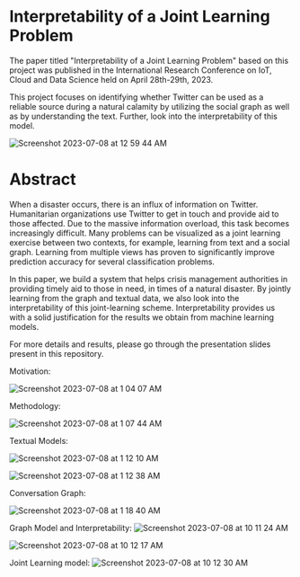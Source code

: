 # Interpretability of a Joint Learning Problem
The paper titled "Interpretability of a Joint Learning Problem" based on this project was published in the International Research Conference on IoT, Cloud and Data Science held on April 28th-29th, 2023.

This project focuses on identifying whether Twitter can be used as a reliable source during a natural calamity by utilizing the social graph as well as by understanding the text.
Further, look into the interpretability of this model.

![Screenshot 2023-07-08 at 12 59 44 AM](https://github.com/ishita1864/joint-learning-interpretability/assets/62196026/8ca5aefd-a0c0-419d-b8dd-45ed5d2cacb0)

# Abstract

When a disaster occurs, there is an influx of information on Twitter. Humanitarian organizations use Twitter to get in touch and provide aid to those affected. Due to the massive information overload, this task becomes increasingly difficult. Many problems can be visualized as a joint learning exercise between two contexts, for example, learning from text and a social graph. Learning from multiple views has proven to significantly improve prediction accuracy for several classification problems.

In this paper, we build a system that helps crisis management authorities in providing timely aid to those in need, in times of a natural disaster. By jointly learning from the graph and textual data, we also look into the interpretability of this joint-learning scheme. Interpretability provides us with a solid justification for the results we obtain from machine learning models.

For more details and results, please go through the presentation slides present in this repository. 


Motivation:

![Screenshot 2023-07-08 at 1 04 07 AM](https://github.com/ishita1864/joint-learning-interpretability/assets/62196026/155109ea-9ffd-4a50-9378-b7505170f49e)

Methodology:

![Screenshot 2023-07-08 at 1 07 44 AM](https://github.com/ishita1864/joint-learning-interpretability/assets/62196026/d13e74c1-3bdc-4703-a7f1-044bbd6070f1)

Textual Models:

![Screenshot 2023-07-08 at 1 12 10 AM](https://github.com/ishita1864/joint-learning-interpretability/assets/62196026/3705c8cc-bb1d-4a9b-a9e3-b5d4262c7540)

![Screenshot 2023-07-08 at 1 12 38 AM](https://github.com/ishita1864/joint-learning-interpretability/assets/62196026/c2590a28-9c57-48c2-82c2-5ed8df4aac3f)

Conversation Graph:

![Screenshot 2023-07-08 at 1 18 40 AM](https://github.com/ishita1864/joint-learning-interpretability/assets/62196026/c2cdf925-cea4-427a-8367-0f79d3acd116)

Graph Model and Interpretability:
![Screenshot 2023-07-08 at 10 11 24 AM](https://github.com/ishita1864/joint-learning-interpretability/assets/62196026/81b8a698-0153-4cc8-971b-bde4d13b1d5f)


![Screenshot 2023-07-08 at 10 12 17 AM](https://github.com/ishita1864/joint-learning-interpretability/assets/62196026/d0723e97-95e4-495b-91fd-461cc47e2866)


Joint Learning model:
![Screenshot 2023-07-08 at 10 12 30 AM](https://github.com/ishita1864/joint-learning-interpretability/assets/62196026/7d93bd65-6474-4126-857f-beeae95d4e83)







